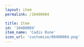 ```yaml
---
layout: item
permalink: /10400004

title: Item
id: '10400004'
item_name: 'Cadis Rune'
icon_url: 'customize/00400004.png'
---
```

